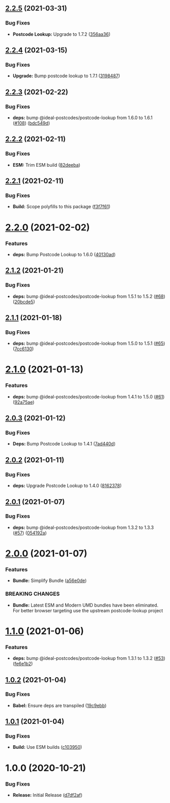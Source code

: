 ## [2.2.5](https://github.com/ideal-postcodes/postcode-lookup-bundled/compare/2.2.4...2.2.5) (2021-03-31)


### Bug Fixes

* **Postcode Lookup:** Upgrade to 1.7.2 ([356aa36](https://github.com/ideal-postcodes/postcode-lookup-bundled/commit/356aa36a7ad935db1eebd7843efe248fcbe3a959))

## [2.2.4](https://github.com/ideal-postcodes/postcode-lookup-bundled/compare/2.2.3...2.2.4) (2021-03-15)


### Bug Fixes

* **Upgrade:** Bump postcode lookup to 1.7.1 ([3198487](https://github.com/ideal-postcodes/postcode-lookup-bundled/commit/31984879c40c9545eeb8a96c8a41af32a2868225))

## [2.2.3](https://github.com/ideal-postcodes/postcode-lookup-bundled/compare/2.2.2...2.2.3) (2021-02-22)


### Bug Fixes

* **deps:** bump @ideal-postcodes/postcode-lookup from 1.6.0 to 1.6.1 ([#108](https://github.com/ideal-postcodes/postcode-lookup-bundled/issues/108)) ([bdc549d](https://github.com/ideal-postcodes/postcode-lookup-bundled/commit/bdc549d25850c274fe009917b4a963c914e2220f))

## [2.2.2](https://github.com/ideal-postcodes/postcode-lookup-bundled/compare/2.2.1...2.2.2) (2021-02-11)


### Bug Fixes

* **ESM:** Trim ESM build ([82deeba](https://github.com/ideal-postcodes/postcode-lookup-bundled/commit/82deeba84830d8ed9eb8e52cd53bf422d5225814))

## [2.2.1](https://github.com/ideal-postcodes/postcode-lookup-bundled/compare/2.2.0...2.2.1) (2021-02-11)


### Bug Fixes

* **Build:** Scope polyfills to this package ([f3f7f61](https://github.com/ideal-postcodes/postcode-lookup-bundled/commit/f3f7f61b7d68b684af8107a8589116046b3f200a))

# [2.2.0](https://github.com/ideal-postcodes/postcode-lookup-bundled/compare/2.1.2...2.2.0) (2021-02-02)


### Features

* **deps:** Bump Postcode Lookup to 1.6.0 ([40130ad](https://github.com/ideal-postcodes/postcode-lookup-bundled/commit/40130adaee6a85cc181a1293d0680ad286f51dd3))

## [2.1.2](https://github.com/ideal-postcodes/postcode-lookup-bundled/compare/2.1.1...2.1.2) (2021-01-21)


### Bug Fixes

* **deps:** bump @ideal-postcodes/postcode-lookup from 1.5.1 to 1.5.2 ([#68](https://github.com/ideal-postcodes/postcode-lookup-bundled/issues/68)) ([20bcde5](https://github.com/ideal-postcodes/postcode-lookup-bundled/commit/20bcde5a4112ea75d820b27c341309f997886075))

## [2.1.1](https://github.com/ideal-postcodes/postcode-lookup-bundled/compare/2.1.0...2.1.1) (2021-01-18)


### Bug Fixes

* **deps:** bump @ideal-postcodes/postcode-lookup from 1.5.0 to 1.5.1 ([#65](https://github.com/ideal-postcodes/postcode-lookup-bundled/issues/65)) ([7cc6130](https://github.com/ideal-postcodes/postcode-lookup-bundled/commit/7cc61309d95eb36e41eceb6cd2ee32c70b4ce996))

# [2.1.0](https://github.com/ideal-postcodes/postcode-lookup-bundled/compare/2.0.3...2.1.0) (2021-01-13)


### Features

* **deps:** bump @ideal-postcodes/postcode-lookup from 1.4.1 to 1.5.0 ([#61](https://github.com/ideal-postcodes/postcode-lookup-bundled/issues/61)) ([92a75ae](https://github.com/ideal-postcodes/postcode-lookup-bundled/commit/92a75aebdb3e70f8532b9cec5cae1858ce723b16))

## [2.0.3](https://github.com/ideal-postcodes/postcode-lookup-bundled/compare/2.0.2...2.0.3) (2021-01-12)


### Bug Fixes

* **Deps:** Bump Postcode Lookup to 1.4.1 ([7ad440d](https://github.com/ideal-postcodes/postcode-lookup-bundled/commit/7ad440dc28cd9984c98233f42e3c80482bf43083))

## [2.0.2](https://github.com/ideal-postcodes/postcode-lookup-bundled/compare/2.0.1...2.0.2) (2021-01-11)


### Bug Fixes

* **deps:** Upgrade Postcode Lookup to 1.4.0 ([8162378](https://github.com/ideal-postcodes/postcode-lookup-bundled/commit/81623789d198e1ac45f73c46923be816fd20626a))

## [2.0.1](https://github.com/ideal-postcodes/postcode-lookup-bundled/compare/2.0.0...2.0.1) (2021-01-07)


### Bug Fixes

* **deps:** bump @ideal-postcodes/postcode-lookup from 1.3.2 to 1.3.3 ([#57](https://github.com/ideal-postcodes/postcode-lookup-bundled/issues/57)) ([054192a](https://github.com/ideal-postcodes/postcode-lookup-bundled/commit/054192ad9b7e7ea24252372bcfe76ff91a69e8f1))

# [2.0.0](https://github.com/ideal-postcodes/postcode-lookup-bundled/compare/1.1.0...2.0.0) (2021-01-07)


### Features

* **Bundle:** Simplify Bundle ([a56e0de](https://github.com/ideal-postcodes/postcode-lookup-bundled/commit/a56e0de0fd78efe41a752eb7698282c6f09d2e66))


### BREAKING CHANGES

* **Bundle:** Latest ESM and Modern UMD bundles have been eliminated.
For better browser targeting use the upstream postcode-lookup project

# [1.1.0](https://github.com/ideal-postcodes/postcode-lookup-bundled/compare/1.0.2...1.1.0) (2021-01-06)


### Features

* **deps:** bump @ideal-postcodes/postcode-lookup from 1.3.1 to 1.3.2 ([#53](https://github.com/ideal-postcodes/postcode-lookup-bundled/issues/53)) ([fe6e1b2](https://github.com/ideal-postcodes/postcode-lookup-bundled/commit/fe6e1b2502cee94e42940cbc24ccd6b66e5ea305))

## [1.0.2](https://github.com/ideal-postcodes/postcode-lookup-bundled/compare/1.0.1...1.0.2) (2021-01-04)


### Bug Fixes

* **Babel:** Ensure deps are transpiled ([19c9ebb](https://github.com/ideal-postcodes/postcode-lookup-bundled/commit/19c9ebb054e6735cd82f4234be9f564ed44d20b2))

## [1.0.1](https://github.com/ideal-postcodes/postcode-lookup-bundled/compare/1.0.0...1.0.1) (2021-01-04)


### Bug Fixes

* **Build:** Use ESM builds ([c103950](https://github.com/ideal-postcodes/postcode-lookup-bundled/commit/c1039506dc95e763f881e5f360a111c4e337a3ef))

# 1.0.0 (2020-10-21)


### Bug Fixes

* **Release:** Initial Release ([d7df2af](https://github.com/ideal-postcodes/postcode-lookup-bundled/commit/d7df2af1e83873058f310d9790d332ec8ac013e8))
